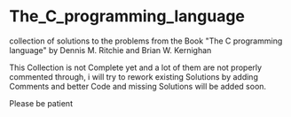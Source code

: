 # The_C_programming_language
collection of solutions to the problems from the Book "The C programming language" by Dennis M. Ritchie and Brian W. Kernighan

This Collection is not Complete yet and a lot of them are not properly commented through, i will try to rework existing Solutions
by adding Comments and better Code and missing Solutions will be added soon.

Please be patient
